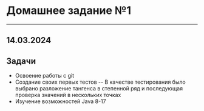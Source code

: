# Домашнее задание №1

---
14.03.2024
---

## Задачи

- Освоение работы с git
- Создание своих первых тестов -- В качестве тестирования было выбрано разложение тангенса в степенной ряд и последующая проверка значений в нескольких точках
- Изучение возможностей Java 8-17


